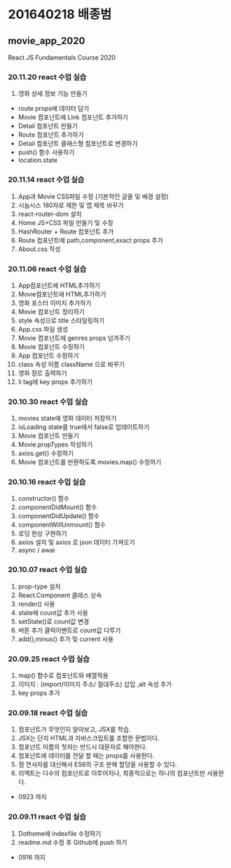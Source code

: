 # 201640218 배종범

## movie_app_2020

React JS Fundamentals Course 2020

### 20.11.20 react 수업 실습

1. 영화 상세 정보 기능 만들기

- route props에 데이터 담기
- Movie 컴포넌트에 Link 컴포넌트 추가하기
- Detail 컴포넌트 만들기
- Route 컴포넌트 추가하기
- Detail 컴포넌트 클래스형 컴포넌트로 변경하기
- push() 함수 사용하기
- location.state

### 20.11.14 react 수업 실습

1. App과 Movie CSS파일 수정 (기본적인 글꼴 및 배경 설정)
2. 시놉시스 180자로 제한 및 앱 제목 바꾸기
3. react-router-dom 설치
4. Home JS+CSS 파일 만들기 및 수정
5. HashRouter + Route 컴포넌트 추가
6. Route 컴포넌트에 path,component,exact props 추가
7. About.css 작성

### 20.11.06 react 수업 실습

1. App컴포넌트에 HTML추가하기
2. Movie컴포넌트에 HTML추가하기
3. 영화 포스터 이미지 추가하기
4. Movie 컴포넌트 정리하기
5. style 속성으로 title 스타일링하기
6. App.css 파일 생성
7. Movie 컴포넌트에 genres props 넘겨주기
8. Movie 컴포넌트 수정하기
9. App 컴포넌트 수정하기
10. class 속성 이름 className 으로 바꾸기
11. 영화 장르 출력하기
12. li tag에 key props 추가하기

### 20.10.30 react 수업 실습

1. movies state에 영화 데이터 저장하기
2. isLoading state를 true에서 false로 업데이트하기
3. Movie 컴포넌트 만들기
4. Movie.propTypes 작성하기
5. axios.get() 수정하기
6. Movie 컴포넌트를 반환하도록 movies.map() 수정하기

### 20.10.16 react 수업 실습

1. constructor() 함수
2. componentDidMount() 함수
3. componentDidUpdate() 함수
4. componentWillUnmount() 함수
5. 로딩 현상 구현하기
6. axios 설치 및 axios 로 json 데이터 가져오기
7. async / awai

### 20.10.07 react 수업 실습

1. prop-type 설치
2. React.Component 클래스 상속
3. render() 사용
4. state에 count값 추가 사용
5. setState()로 count값 변경
6. 버튼 추가 클릭이벤트로 count값 다루기
7. add(),minus() 추가 및 current 사용

### 20.09.25 react 수업 실습

1. map() 함수로 컴포넌트와 배열적용
2. 이미지 : (import/이미지 주소/ 절대주소) 삽입 ,alt 속성 추가
3. key props 추가

### 20.09.18 react 수업 실습

1. 컴포넌트가 무엇인지 알아보고, JSX를 학습.
2. JSX는 단지 HTML과 자바스크립트를 조합한 문법이다.
3. 컴포넌트 이름의 첫자는 반드시 대문자로 해야한다.
4. 컴포넌트에 데이터를 전달 할 때는 props를 사용한다.
5. 점 연사자를 대신해서 ES6의 구조 분해 할당을 사용할 수 있다.
6. 리액트는 다수의 컴포넌트로 이루어지나, 최종적으로는 하나의 컴포넌트만 사용한다.

- 0923 까지

### 20.09.11 react 수업 실습

1. Dothome에 indexfile 수정하기
2. readme.md 수정 후 Github에 push 하기

- 0916 까지

